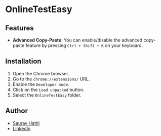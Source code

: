 # OnlineTestEasy

## Features

- **Advanced Copy-Paste**: You can enable/disable the advanced copy-paste feature by pressing `Ctrl + Shift + K` on your keyboard.

## Installation

1. Open the Chrome browser.
2. Go to the `chrome://extensions/` URL.
3. Enable the `Developer mode`.
4. Click on the `Load unpacked` button.
5. Select the `OnlineTestEasy` folder.

## Author

- [Saurav Hathi](https://github.com/sauravhathi)
- [LinkedIn](https://www.linkedin.com/in/sauravhathi)
